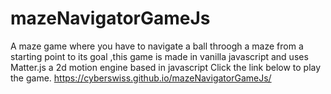 # mazeNavigatorGameJs
A  maze game where you have to navigate a ball throogh a maze from a starting point to its goal ,this game is made in vanilla javascript and uses Matter.js a 2d motion engine based in javascript
Click the link below to play the game.
 https://cyberswiss.github.io/mazeNavigatorGameJs/
